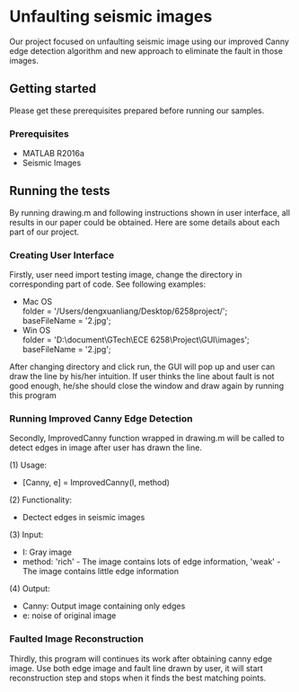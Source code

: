 Unfaulting seismic images
==========================
Our project focused on unfaulting seismic image using our improved Canny edge detection algorithm and new approach to eliminate the fault in those images. <br/>

Getting started
------------------
Please get these prerequisites prepared before running our samples.<br/>

### Prerequisites
* MATLAB R2016a
* Seismic Images

Running the tests
------------------
By running drawing.m and following instructions shown in user interface, all results in our paper could be obtained. Here are some details about each part of our project.  

### Creating User Interface
Firstly, user need import testing image, change the directory in corresponding part of code. See following examples:<br>
* Mac OS<br>
  folder = '/Users/dengxuanliang/Desktop/6258project/';<br>
  baseFileName = '2.jpg';<br>
* Win OS<br>
folder = 'D:\document\GTech\ECE 6258\Project\GUI\images';<br>
baseFileName = '2.jpg';<br>

After changing directory and click run, the GUI will pop up and user can draw the line by his/her intuition. If user thinks the line about fault is not good enough, he/she should close the window and draw again by running this program<br>

### Running Improved Canny Edge Detection
Secondly, ImprovedCanny function wrapped in drawing.m will be called to detect edges in image after user has drawn the line.<br>

(1) Usage: 
* [Canny, e] = ImprovedCanny(I, method)

(2) Functionality:
* Dectect edges in seismic images

(3) Input:<br>
* I: Gray image<br>
* method: 'rich' - The image contains lots of edge information, 'weak' - The image contains little edge information<br>  

(4) Output:<br>
* Canny: Output image containing only edges<br>
* e: noise of original image<br>

### Faulted Image Reconstruction
Thirdly, this program will continues its work after obtaining canny edge image. Use both edge image and fault line drawn by user, it will start reconstruction step and stops when it finds the best matching points.



  

